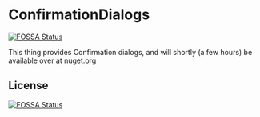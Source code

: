 # ConfirmationDialogs
[![FOSSA Status](https://app.fossa.io/api/projects/git%2Bgithub.com%2FTheMinefighter%2FConfirmationDialogs.svg?type=shield)](https://app.fossa.io/projects/git%2Bgithub.com%2FTheMinefighter%2FConfirmationDialogs?ref=badge_shield)

This thing provides Confirmation dialogs, and will shortly (a few hours) be available over at nuget.org 


## License
[![FOSSA Status](https://app.fossa.io/api/projects/git%2Bgithub.com%2FTheMinefighter%2FConfirmationDialogs.svg?type=large)](https://app.fossa.io/projects/git%2Bgithub.com%2FTheMinefighter%2FConfirmationDialogs?ref=badge_large)